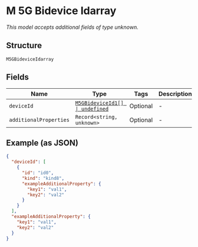 
# M 5G Bidevice Idarray

*This model accepts additional fields of type unknown.*

## Structure

`M5GBideviceIdarray`

## Fields

| Name | Type | Tags | Description |
|  --- | --- | --- | --- |
| `deviceId` | [`M5GBideviceId1[] \| undefined`](../../doc/models/m-5g-bidevice-id-1.md) | Optional | - |
| `additionalProperties` | `Record<string, unknown>` | Optional | - |

## Example (as JSON)

```json
{
  "deviceId": [
    {
      "id": "id0",
      "kind": "kind8",
      "exampleAdditionalProperty": {
        "key1": "val1",
        "key2": "val2"
      }
    }
  ],
  "exampleAdditionalProperty": {
    "key1": "val1",
    "key2": "val2"
  }
}
```

